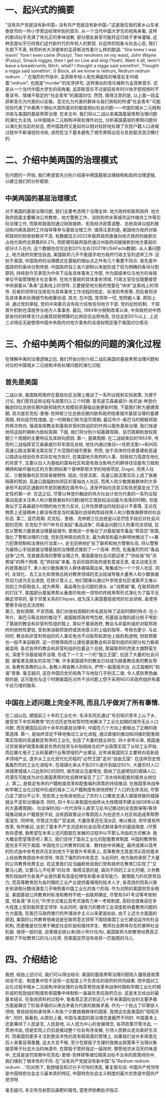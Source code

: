 # 一、起兴式的摘要
"没有共产党就没有新中国~ 没有共产党就没有新中国~"这是我在我的家乡山东省泰安市的一所小学旁边经常听到的音乐. 从一个当代中国大学生的视角来看, 这样的歌词似乎充满了伟光正的爹味说教, 部分朋友甚至可能将这归结于爹味灌输, 这种态度似乎已经我们这代新时代的年轻人的默契. 对这样的现象与社会心态, 我们先按下不表, 转而听听大洋彼岸的孟菲斯流传着什么样的腔调: 
"She knew I was leavin' 'fore I even came (Pussy), Two revolvers on my waist, John Wayne (Pussy), Smack niggas, then I get on Live and sing (Yeah), Want it all, Iwon't leave a breadcrumb, Bitch, what? I thought a  nigga said somethin', Thought a nigga said somethin', G Block, all we know is redrum, Redrum redrum redrum ..."
在强烈的节拍中, 孟菲斯年轻人用充满磁性的嗓音反复吟唱着"redrum", 也就是"murder"的反序拼写, 这样类似的音乐被称为孟菲斯音乐. 还是从一个当代中国大学生的视角看, 孟菲斯音乐不过是前些年时兴快手短视频时不善读书、情绪不稳定的"社会青年"的美国对位. 
然而, 值得注意的是, 以上面一段孟菲斯音乐为代表的以反叛、亚文化为代表的群体与我们熟知的所谓"社会青年"可能恰恰代表了中美两个相似大国所面对的极度相似社会问题——中国的城乡二元结构冲突与美国的基层黑帮治理. 
在本文中, 我们将以二战以来美国基层黑帮治理问题的演化为主线, 以中国城乡二元结构冲突处理作对比, 分析美国基层的黑帮问题何以演化到当前的状态, 而中国政府又是如何以相对较好地处理了农民户籍人口进城过程中不断涌现的冲突, 进而在当下基本避免了城市黑帮出现与贫民窟流浪汉横行的. 
# 二、介绍中美两国的治理模式
在问题的一开始, 我们希望首先分别介绍美中两国基层治理结构和政府治理逻辑, 以建立我们的分析框架. 
## 中美两国的基层治理模式
对于美国的基层治理问题, 我们主要考虑两个治理主体: 地方政府和联邦政府. 地方政府层面主要解决公共教育、地方警察工作、消防和供水等城市运作维持工作等实际治理工作, 而联邦层面则通过财政拨款、宏观经济政策调整、总统具体议程的推动和内阁各部的工作指导等参与基层治理工作. 
值得注意的是, 美国地方政府对联邦政府的财政依赖并不高. 有数据显示2022年联邦政府直接向地方政府的拨款仅占地方政府总预算的6.2%, 而即便将联邦政府通过州政府间接拨款到地方基层的部分计入在内, 这个数据也仅仅达到20%左右(2021年USAFacts数据). 
从人事问题上, 地方政府则更加自由, 美国联邦几乎不能插手地方政府行政主官的选举工作. 
区别于美国, 中国政府的治理模式在基础的相似点之外有几个重要不同点. 
首先是中国政府的条块分割传统. 中国政府自三省六部制以来就形成了较为明确的条块分割原则, 持续到今天表现为中央下设各具体事务工作部, 作为部级单位与地方的省级单位平级管理相关社会事务. 在地方基层的具体事务领域, 行政主官往往既要接受中央部委从"条条"这条线上的领导, 又要接受地方政府党委在"块块"这条线上的领导. 前者的领导往往体现为具体事务工作流程的规定、标准的考核等, 而后者则涉及具体事务处理细节和统筹协调. 
其次, 在中国, 党领导一切, 党把握人事. 原则上讲, 通过党的章程, 党的中央委员会有权力任免任何地方干部. 党的纪检机制、干部晋升机制也深度参与地方人事事务. 
最后, 1994年分税制改革以来, 中央政府对中西部省份的转移支付占据其财政预算的比例往往出奇地高, 往往达到50%以上. 
上述三点特征无疑使得中国中央政府对地方事务的话语权明显强于美国对位情况. 
# 三、介绍中美两个相似的问题的演化过程
在理解中美的治理逻辑之后, 我们开始分别介绍二战后美国的基层黑帮治理问题和对位的中国城乡二元结构冲突处理问题的演化过程. 
## 首先是美国
二战以来, 美国联邦政府在基层社区治理上推动了一系列议程和实际政策. 为便于讨论, 我们愿将这些议程与政策归入三个时期: 首先是艾森豪威尔-肯尼迪-林登约翰逊四位总统任期内联邦政府大规模投资基础设施更新时期, 下面我们称为基建周期; 其次是尼克松-里根-克林顿三位总统任期内联邦政府结束城市基层治理的基建周期, 转向惩罚性措施, 这一时期我们称为惩罚周期; 最后布什-奥巴马时期联邦政府再次转向, 强调发挥教会和基层非营利性组织的作用以服务基层治理, 我们戏谑地将这段时期称为放权周期. 
下面, 我们将分别介绍基建周期、惩罚周期和放权周期三个周期的主要特征及其转向原因. 
第一, 基建周期. 在二战结束后的1953年, 传奇的二战指挥官艾森豪威尔将军就任总统, 他任内通过推动<<住房法案>>和州际高速公路法案等法案实现了大范围的城市更新. 然而, 由于具体的住房基建和高速公路选址规划任务实际在地方执行, 在美国地方政府的人事、财政权力高度在地化的背景下, 主要以白人为基础的富裕社区和富有政治影响力的群体往往能有力抵制横跨和破坏器社区的方案(例如某个普林斯顿大学的地铁项目, Doge), 而黑人社区、少数族裔社区则容易被牺牲. 因此, 住房法案、高速公路法案实际上成了族裔隔离的帮凶. 高速公路辐射向郊区的富裕白人社区, 而黑人和少数族裔群体的大多承担不起郊区通勤的市民则被困在城市中心, 逐渐开始向流浪汉和贫民窟走出了历史性的第一步. 在这之后, 尽管以林登约翰逊的伟大社会计划为代表的一系列议程推动高度关注黑人和少数族裔权利问题(彼时正值民权运动最为浩荡的时期), 但是类似于艾森豪威尔时期的地方势力反对, 公共住房建设的规划设计不善等, 无论在物质上还是精神上都没有改变当时美国社会结构性歧视黑人和少数族裔群体的社会形态. 
第二, 惩罚周期. 尼克松、里根、克林顿三位总统是以惩罚性手段应对社会问题的范例. 尼克松于1971年号召发起"毒品战争", 将毒品问题归入刑事司法领域, 旨在以警察力量直接治理基层城市; 里根进一步推动了对基层城市毒品"零容忍"政策, 强化了警察治理的力度; 而到克林顿总统先生, 最为典型和最为鲜明地推动了<<暴力犯罪控制和法律执行法案>>, 史无前例地扩张了联邦和地方警察队伍, 将以警察为最核心手段直接治理基层的治理模式推到了一个高峰. 然而, 在轰轰烈烈的"毒品战争"之外, 在直接高效的警察治理之外, 美国基层社会问题迎来了"供给端"和"消费端"的两个困难. 在"供给端"来看, 在前任联邦政府或有意或无意, 或主动或无奈的政策推动下, 黑人和少数族裔穷人群体被隔离出来, 聚集成为一个个穷人社区. 同时, 全球化、去工业化和里根总统对教育领域的支出锐减导致大量黑人和少数族裔劳动力成为无业游民, 在统计意义上, 他们既难以通过升学改变社区或离开又难以找到工作获取收入, 成为黑帮、毒品等社会问题的源头. 从"消费端"看, 在联邦政府的打压下, 美国部分基层黑帮从垂直的有统一领导的传统黑帮形式演化为了扁平无确定领导的, 基于邻里关系的Cliques, 成为深入美国基层皮肉的社会顽疾, 虽使用警察手段也无法控制.  
第三, 放权周期. 不言而喻, 我们对放权周期的命名就反映了这段时期的特点: 在小布什、奥巴马等总统的推动下, 美国联邦政府甩包袱, 将基层治理的部分担子甩到了基层的教会和非营利性组织肩上. 类似于基层政府, 教会与非盈利组织对联邦政府的依附性更低, 受到来自联邦政府或其他意义的上级的指导、考核也更少. 与此同时, 教会和非营利性组织的人事任免也不对联邦和其他上级机构透明, 财政预算也一般不来自联邦. 这一切使得政府让渡给基层教会和非营利组织的部分权力极易被滥用. 各式各样的教会和非营利组织拉着这个总统, 那届联邦的虎皮大旗野蛮生长, 深度干涉基层城市治理, 形成了一个又一个的"独立王国", 创造了大量的社会问题. 据笔者及朋友的实地了解, 许多美国城市的教会已经成为披着教会皮的教友帮派, 各教有各教的山头, 各教人拜各教人的码头, 俨然一副基层共治, 众正盈朝的"和谐"景象. 毫无疑问, 这在中国历史的视角下与地狱几乎别无二致. 令人感到黑色幽默的是, 这可能也与这个时期美国在对外干涉问题上惯于采用NGO非政府组织有着千丝万缕的联系. 

## 中国在上述问题上完全不同, 而且几乎做对了所有事情. 
在二战以后, 建国前三十年的工业化中, 毛泽东同志通过"号召知识青年上山下乡, 接受贫下中农再教育"的方式历史性和暂时性地解决了工业化初期的城市无业人口问题. 而在建国后后四十余年的基层治理中, 中国在几个方向上都做出了正确的政策选择. 
第一, 是始终坚定不移地推动工业化进程, 通过直接的推动和间接的配套政策实现相对高速稳定有序的工业化, 创造了大量的就业岗位. 四十余年以来, 我国通过贸易保护政策和极其优秀的投资与补贴相结合的产业政策实现了从轻工业开始, 而后重化电子工业和基建行业等领域的产业建设, 近年来我国则又主要转向高新技术领域产业, 逐步从工业化现代化历程的"必然王国"走向"自由王国". 在这样历史性轰轰烈烈的工业化进程中, 在城镇化率从不到20%提升到超过50%, 大量农村人口进城使城镇人口达到8亿的同时, 城市就业迅速增加, 吸纳了迅速增加的城镇人口, 将潜在可能成为对位美国黑帮的社会群体留在了工厂流水线和配套的服务业岗位上. 
第二, 是稳定有序的户籍制度改革和配套福利政策的持续推动. 在我国革命战争和早期工业化过程中形成的城乡二元户籍制度有效地控制了人口的无序流动, 尽管凸显了部分不公平, 但宏观上也有效地防止了农村人口爆发式涌入城镇导致的城镇就业不足和治理崩溃. 同时, 四十年以来我国也始终从大规模城市建设(如08年以来的大基建周期)、社会保险(如一代代领导人直至习总书记推动的全民医保等)等领域推动城乡户籍居民平权, 没有因政策设计等原因人为创造穷人社区和造成黑帮野蛮滋生. 同样地, 尽管这方面广受诟病, 大量改革还在深水区, 难以推动, 但毕竟有所改革, 有所推动, 达到了基本不产生流民和社会动荡式群体事件的最低限度. (尽管有些遗憾, 我希望在未来上述问题能在发展的过程中以不那么冷血的方式解决. 我大概会愿望落空吧.)
第三, 我们坚持了面向工业化的配套教育制度. 中国的教育制度完全不同于美国. 中国地方公共教育的标准、教材由中央确定, 最终成果以高考的形式由中央考核并压实到地方干部晋升考核表上, 高等教育尤其是顶尖高校基本上经由教育部由中央领导, 体现了强烈的中央意志. 与此同时, 地方政府承担了大量的公共教育经费支出. 在这里我们应当幽默地说我们党和政府在教育口实现了"又要马儿跑, 又要马儿不吃草"的壮举. 值得注意的是, 面向不同的工业化时期, 义务教育阶段始终为各类产业提供着有高度纪律性和基本读写能力、数理能力的优质劳动力, 而高等教育则为各时期的工业产业提供着堪用的技术人才, 各高效的院系兴衰史和录取分数线演变几乎映照着中国工业化的各个阶段. 作为对照的美国则完全相反. 美国基层公共教育的标准和教材不统一由联邦确定, 尽管有SAT考试等考核制度, 但各类"多元化"升学方式难比高考式强有力单一考核制度, 高校也很难说在多大程度上受到联邦意志领导. 与此同时, 强有力的教师工会深度影响着教育问题的方方面面, 在奥巴马政府推行的所谓进步主义以来更是如此. 由于上述方方面面的原因, 美国的公共教育很难说是在联邦意志领导下围绕美国工业化建设运作的社会机构, 而更像是仅仅用于确定社会阶层和维持学生、教师社会群体存在的某种社会机器. 值得一提的是, 自里根总统以来(除小布什任内), 美国联邦大砍教育经费真正做到了不给教育口的马儿吃草, 但美国显然没有收获一匹能跑的马儿. 

# 四、介绍结论
我想, 经由上述讨论, 我们可以得出结论: 美国的基层黑帮治理问题陷入僵局是政策经验不足、制度集中性不足和一定程度上不负责任的政府的共同结果. 而中国对工业化过程中城乡二元结构冲突处理的合格答卷则由革命战争时期和早期工业化时期形成的党政组织制度和举国集中体制和一届届负责任政府交出. 这是本文给出的最基本结论. 
在查阅资料的过程中, 笔者真正意识到近几十年来美国社会的主要矛盾方面是耦合了阶级矛盾的以黑白矛盾为代表的族裔矛盾. 作为一个抢占了印第安人领地, 曾经歧视和虐待黑人和各个少数族裔群体的国家, 我想这也是美国的"昭昭天命". 
同时, 我看到, 从原则上看, 中国与美国的政治理念是截然不同的. 中国基本上还是秉持了人民是天, 人民是地, 以人民为中心的发展理念, 各项政策尽管冷血, 一贯地冷血, 但是宏观上仍旧是推动整个社会有序发展, 引领人民群众走向美好生活的. 而美国则更多关注到更技术性的具有精英感的管理上, 如果我们说许多政策在后人来看显得愚蠢, 这太大言不惭, 至少在那股子生硬的我做出政策等于治理对象接受等于社会大治的味道中, 在那股子管好我这一届政府, 哪管他洪水滔天的味道中, 尤其是惩罚周期中尼克松-里根-克林顿等诸位精英治标不治本的政策倾向中, 我们嗅到了根本性的不同. 
在"没有共产党就没有新中国"与"Redrum redrum redrum ..."的对照下, 我想褪去知识分子可怜的清高, 重复那句话: 
中国共产党领导是中国特色社会主义最本质的特征, 中国特色社会主义制度的最大优势是中国共产党领导. 

毫无疑问, 本文有先射箭后画靶的属性, 望老师助教批评指正. 